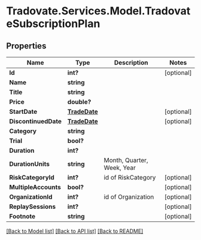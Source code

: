 # Tradovate.Services.Model.TradovateSubscriptionPlan
## Properties

Name | Type | Description | Notes
------------ | ------------- | ------------- | -------------
**Id** | **int?** |  | [optional] 
**Name** | **string** |  | 
**Title** | **string** |  | 
**Price** | **double?** |  | 
**StartDate** | [**TradeDate**](TradeDate.md) |  | [optional] 
**DiscontinuedDate** | [**TradeDate**](TradeDate.md) |  | [optional] 
**Category** | **string** |  | 
**Trial** | **bool?** |  | 
**Duration** | **int?** |  | 
**DurationUnits** | **string** | Month, Quarter, Week, Year | 
**RiskCategoryId** | **int?** | id of RiskCategory | [optional] 
**MultipleAccounts** | **bool?** |  | [optional] 
**OrganizationId** | **int?** | id of Organization | [optional] 
**ReplaySessions** | **int?** |  | [optional] 
**Footnote** | **string** |  | [optional] 

[[Back to Model list]](../README.md#documentation-for-models) [[Back to API list]](../README.md#documentation-for-api-endpoints) [[Back to README]](../README.md)


